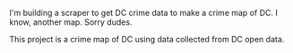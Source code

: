 I'm building a scraper to get DC crime data to make a crime map of DC. I know, another map. Sorry dudes.

This project is a crime map of DC using data collected from DC open data. 
